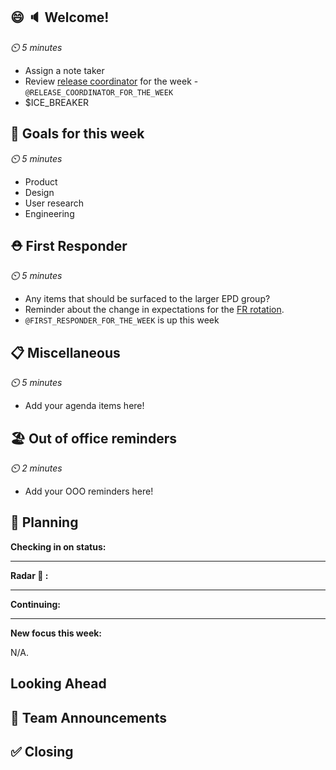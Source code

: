 ## 😄 🔈 Welcome!

_⏲️ 5 minutes_

- Assign a note taker
- Review [release coordinator](https://github.pagerduty.com/schedules#PUFB3RO) for the week - `@RELEASE_COORDINATOR_FOR_THE_WEEK`
- $ICE_BREAKER

## 🎯 Goals for this week

_⏲️ 5 minutes_

- Product
- Design
- User research
- Engineering

## ⛑️ First Responder 

_⏲️ 5 minutes_

- Any items that should be surfaced to the larger EPD group?
- Reminder about the change in expectations for the [FR rotation](https://github.pagerduty.com/schedules#P37MFNA).  
- `@FIRST_RESPONDER_FOR_THE_WEEK` is up this week

## 📋 Miscellaneous

_⏲️ 5 minutes_

- Add your agenda items here!

## 🏖 Out of office reminders

_⏲️ 2 minutes_

- Add your OOO reminders here!

## 📘 Planning


__Checking in on status:__


----

__Radar 👀 :__


-----

__Continuing:__


-----

__New focus this week:__

N/A.

## Looking Ahead



## 📣 Team Announcements


## ✅ Closing


<!-- /cc @github/novelty-aardvarks  -->